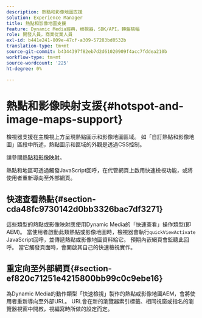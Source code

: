 ```yaml
---
description: 熱點和影像地圖支援
solution: Experience Manager
title: 熱點和影像地圖支援
feature: Dynamic Media經典，檢視器，SDK/API，轉盤橫幅
role: 開發人員，商業從業人員
exl-id: b441e241-809e-47cf-a309-57283bd0532b
translation-type: tm+mt
source-git-commit: b4344397f82eb7d2d61020909f4acc7fddea210b
workflow-type: tm+mt
source-wordcount: '225'
ht-degree: 0%

---
```


# 熱點和影像映射支援{#hotspot-and-image-maps-support}

檢視器支援在主檢視上方呈現熱點圖示和影像地圖區域。 如「自訂熱點和影像地圖」區段中所述，熱點圖示和區域的外觀是透過CSS控制。

請參閱[熱點和影像映射](../../c-html5-aem-asset-viewers/c-html5-aem-carousel/c-html5-aem-carousel-customizingviewer/r-html5-aem-carousel-customize-hotspots-imagemaps.md#reference-2ac3cc414ef2467390bf53145f1d8d74)。

熱點和地區可透過觸發JavaScript回呼，在代管網頁上啟用快速檢視功能，或將使用者重新導向至外部網頁。

## 快速查看熱點{#section-cda48fc9730142d0bb3326bac7df3271}

這些類型的熱點或影像映射應使用Dynamic Media的「快速查看」操作類型(即AEM)。 當使用者啟動此類熱點或影像地圖時，檢視器會執行`quickViewActivate` JavaScript回呼，並傳遞熱點或影像地圖資料給它。 預期內嵌網頁會監聽此回呼。 當它觸發頁面時，會開啟其自己的快速檢視實作。

## 重定向至外部網頁{#section-ef820c71251e4215800bb99c0c9ebe16}

為Dynamic Media的動作類型「快速檢視」製作的熱點或影像地圖AEM，會將使用者重新導向至外部URL。 URL會在新的瀏覽器索引標籤、相同視窗或指名的瀏覽器視窗中開啟，視編寫時所做的設定而定。
